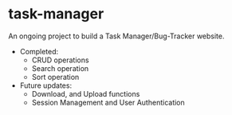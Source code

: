 # task-manager
An ongoing project to build a Task Manager/Bug-Tracker website.
- Completed:
  - CRUD operations
  - Search operation
  - Sort operation
- Future updates:
  - Download, and Upload functions
  - Session Management and User Authentication
